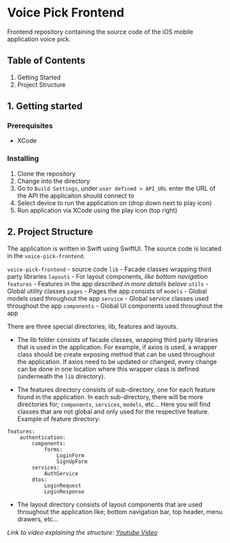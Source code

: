 # Voice Pick Frontend

Frontend repository containing the source code of the iOS mobile application voice pick.

## Table of Contents

1. Getting Started
2. Project Structure

## 1. Getting started

### Prerequisites

- XCode

### Installing

1. Clone the repository
2. Change into the directory
3. Go to `Build Settings`, under `user defined > API_URL` enter the URL of the API the applicaiton should connect to
4. Select device to run the application on (drop down next to play icon)
5. Run application via XCode using the play icon (top right)

## 2. Project Structure

The application is written in Swift using SwiftUI. The source code is located in the `voice-pick-frontend`.

`voice-pick-frontend` - source code
`lib` - Facade classes wrapping third party libraries
`layouts` - For layout components, _like bottom navigation_
`features` - Features in the app _described in more details belove_
`utils` - Global utility classes
`pages` - Pages the app consists of
`models` - Global models used throughout the app
`service` - Global service classes used throughout the app
`components` - Global UI components used throughout the app

There are three special directories; lib, features and layouts.

- The lib folder consists of facade classes, wrapping third party libraries that is used in the application. For example, if axios is used, a wrapper class should be create exposing method that can be used throughout the application. If axios need to be updated or changed, every change can be done in one location where this wrapper class is defined (underneath the `lib` directory).

- The features directory consists of sub-directory, one for each feature found in the application. In each sub-directory, there will be more directories for; `components`, `services`, `models`, etc... Here you will find classes that are not global and only used for the respective feature. Example of feature directory:

```
features:
    authentication:
        components:
            forms:
                LoginForm
                SignUpForm
        services:
            AuthService
        dtos:
            LoginRequest
            LoginResponse
```

- The layout directory consists of layout components that are used throughout the application like; bottom navigation bar, top header, menu drawers, etc...

_Link to video explaining the structure: [Youtube Video](https://www.youtube.com/watch?v=UUga4-z7b6s&t=581s&ab_channel=WebDevSimplified)_
